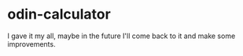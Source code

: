 # odin-calculator

I gave it my all, maybe in the future I'll come back to it and make some improvements.
